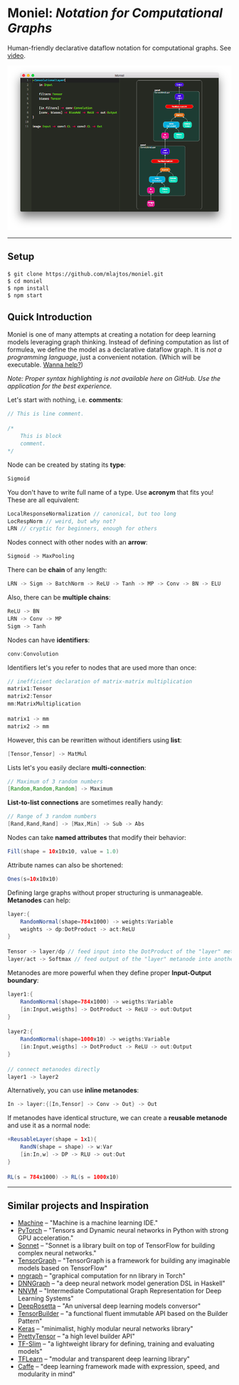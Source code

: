 # Moniel: *Notation for Computational Graphs*
Human-friendly declarative dataflow notation for computational graphs. See [video](https://www.youtube.com/watch?v=0DC0RMnuwxU).

![Demo](docs/images/Demo.png)

----------

## Setup
```
$ git clone https://github.com/mlajtos/moniel.git
$ cd moniel
$ npm install
$ npm start
```

## Quick Introduction
Moniel is one of many attempts at creating a notation for deep learning models leveraging graph thinking. Instead of defining computation as list of formulea, we define the model as a declarative dataflow graph. It is *not a programming language*, just a convenient notation. (Which will be executable. [Wanna help?](https://github.com/mlajtos/moniel/issues))

*Note: Proper syntax highlighting is not available here on GitHub. Use the application for the best experience.*

Let's start with nothing, i.e. **comments**:
```java
// This is line comment.

/*
	This is block
	comment.
*/
```
Node can be created by stating its **type**:
```java
Sigmoid
```
You don't have to write full name of a type. Use **acronym** that fits you! These are all equivalent:
```java
LocalResponseNormalization // canonical, but too long
LocRespNorm // weird, but why not?
LRN // cryptic for beginners, enough for others
```
Nodes connect with other nodes with an **arrow**:
```java
Sigmoid -> MaxPooling
```
There can be **chain** of any length:
```java
LRN -> Sigm -> BatchNorm -> ReLU -> Tanh -> MP -> Conv -> BN -> ELU
```
Also, there can be **multiple chains**:
```java
ReLU -> BN
LRN -> Conv -> MP
Sigm -> Tanh
```
Nodes can have **identifiers**:
```java
conv:Convolution
```
Identifiers let's you refer to nodes that are used more than once:
```java
// inefficient declaration of matrix-matrix multiplication
matrix1:Tensor
matrix2:Tensor
mm:MatrixMultiplication

matrix1 -> mm
matrix2 -> mm
```
However, this can be rewritten without identifiers using **list**:
```java
[Tensor,Tensor] -> MatMul
```
Lists let's you easily declare **multi-connection**:
```java
// Maximum of 3 random numbers
[Random,Random,Random] -> Maximum
```
**List-to-list connections** are sometimes really handy:
```java
// Range of 3 random numbers
[Rand,Rand,Rand] -> [Max,Min] -> Sub -> Abs
```
Nodes can take **named attributes** that modify their behavior:
```java
Fill(shape = 10x10x10, value = 1.0)
```
Attribute names can also be shortened:
```java
Ones(s=10x10x10)
```
Defining large graphs without proper structuring is unmanageable. **Metanodes** can help:
```java
layer:{
    RandomNormal(shape=784x1000) -> weights:Variable
    weights -> dp:DotProduct -> act:ReLU
}

Tensor -> layer/dp // feed input into the DotProduct of the "layer" metanode
layer/act -> Softmax // feed output of the "layer" metanode into another node
```
Metanodes are more powerful when they define proper **Input-Output boundary**:
```java
layer1:{
    RandomNormal(shape=784x1000) -> weigths:Variable
    [in:Input,weigths] -> DotProduct -> ReLU -> out:Output
}

layer2:{
    RandomNormal(shape=1000x10) -> weigths:Variable
    [in:Input,weigths] -> DotProduct -> ReLU -> out:Output
}

// connect metanodes directly
layer1 -> layer2
```
Alternatively, you can use **inline metanodes**:
```java
In -> layer:{[In,Tensor] -> Conv -> Out} -> Out
```
If metanodes have identical structure, we can create a **reusable metanode** and use it as a normal node:
```java
+ReusableLayer(shape = 1x1){
    RandN(shape = shape) -> w:Var
    [in:In,w] -> DP -> RLU -> out:Out
}

RL(s = 784x1000) -> RL(s = 1000x10)
```

----------

## Similar projects and Inspiration
- [Machine](https://www.youtube.com/watch?v=N9q9qacAKoM) – "Machine is a machine learning IDE."
- [PyTorch](http://pytorch.org) – "Tensors and Dynamic neural networks in Python with strong GPU acceleration."
- [Sonnet](https://github.com/deepmind/sonnet) – "Sonnet is a library built on top of TensorFlow for building complex neural networks."
- [TensorGraph](https://github.com/hycis/TensorGraph) – "TensorGraph is a framework for building any imaginable models based on TensorFlow"
- [nngraph](https://github.com/torch/nngraph) – "graphical computation for nn library in Torch"
- [DNNGraph](https://github.com/ajtulloch/dnngraph) – "a deep neural network model generation DSL in Haskell"
- [NNVM](https://github.com/dmlc/nnvm) – "Intermediate Computational Graph Representation for Deep Learning Systems"
- [DeepRosetta](https://github.com/edgarriba/DeepRosetta) – "An universal deep learning models conversor"
- [TensorBuilder](https://cgarciae.github.io/tensorbuilder/) – "a functional fluent immutable API based on the Builder Pattern"
- [Keras](https://keras.io/) – "minimalist, highly modular neural networks library"
- [PrettyTensor](https://github.com/google/prettytensor) – "a high level builder API"
- [TF-Slim](https://github.com/tensorflow/models/blob/master/inception/inception/slim/README.md) – "a lightweight library for defining, training and evaluating models"
- [TFLearn](http://tflearn.org/) – "modular and transparent deep learning library"
- [Caffe](https://github.com/BVLC/caffe) – "deep learning framework made with expression, speed, and modularity in mind"
